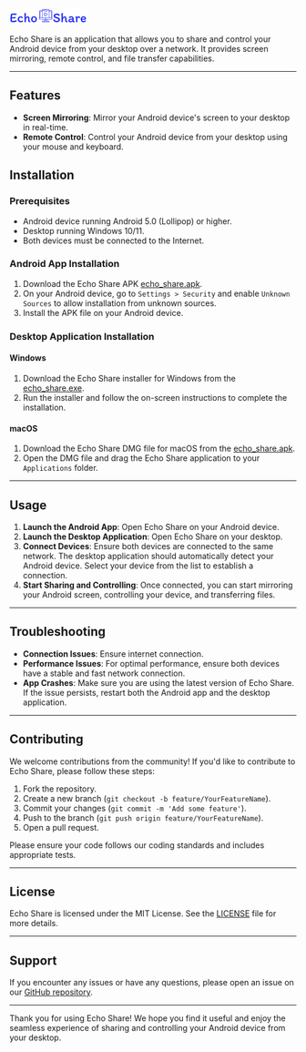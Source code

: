 <!-- # Echo Share -->
![Mobile Screenshot](assets/images/logo.png) 

Echo Share is an application that allows you to share and control your Android device from your desktop over a network. It provides screen mirroring, remote control, and file transfer capabilities.

---

## Features

- **Screen Mirroring**: Mirror your Android device's screen to your desktop in real-time.
- **Remote Control**: Control your Android device from your desktop using your mouse and keyboard.


## Installation

### Prerequisites

- Android device running Android 5.0 (Lollipop) or higher.
- Desktop running Windows 10/11.
- Both devices must be connected to the Internet.

### Android App Installation

1. Download the Echo Share APK [echo_share.apk](releases/echo_share.apk).
2. On your Android device, go to `Settings > Security` and enable `Unknown Sources` to allow installation from unknown sources.
3. Install the APK file on your Android device.

### Desktop Application Installation

#### Windows

1. Download the Echo Share installer for Windows from the [echo_share.exe](releases/echo_share.exe).
2. Run the installer and follow the on-screen instructions to complete the installation.

#### macOS

1. Download the Echo Share DMG file for macOS from the [echo_share.apk](releases/echo_share.apk).
2. Open the DMG file and drag the Echo Share application to your `Applications` folder.

---

## Usage

1. **Launch the Android App**: Open Echo Share on your Android device.
2. **Launch the Desktop Application**: Open Echo Share on your desktop.
3. **Connect Devices**: Ensure both devices are connected to the same network. The desktop application should automatically detect your Android device. Select your device from the list to establish a connection.
4. **Start Sharing and Controlling**: Once connected, you can start mirroring your Android screen, controlling your device, and transferring files.

---

## Troubleshooting

- **Connection Issues**: Ensure internet connection.
- **Performance Issues**: For optimal performance, ensure both devices have a stable and fast network connection.
- **App Crashes**: Make sure you are using the latest version of Echo Share. If the issue persists, restart both the Android app and the desktop application.

---

## Contributing

We welcome contributions from the community! If you'd like to contribute to Echo Share, please follow these steps:

1. Fork the repository.
2. Create a new branch (`git checkout -b feature/YourFeatureName`).
3. Commit your changes (`git commit -m 'Add some feature'`).
4. Push to the branch (`git push origin feature/YourFeatureName`).
5. Open a pull request.

Please ensure your code follows our coding standards and includes appropriate tests.

---

## License

Echo Share is licensed under the MIT License. See the [LICENSE](LICENSE) file for more details.

---

## Support

If you encounter any issues or have any questions, please open an issue on our [GitHub repository](https://github.com/Ahmed2000Github/echo_share/issues).

---

Thank you for using Echo Share! We hope you find it useful and enjoy the seamless experience of sharing and controlling your Android device from your desktop.